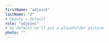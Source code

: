 ```yaml
---
firstName: "adjoint"
lastName: "2"
# Deputy = default 
role: "adjoint"
# by default we'll put a placeholder picture 
photo: ""
---
```


